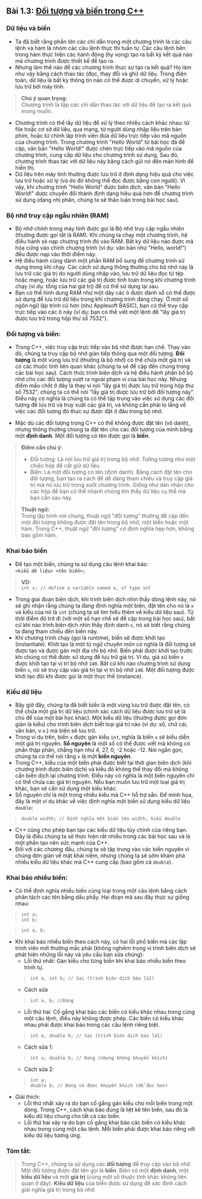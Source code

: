 ## **Bài 1.3: <u>Đối tượng và biến trong C++</u>**

### **Dữ liệu và biến**
- Ta đã biết rằng phần lớn các chỉ dẫn trong một chương trình là các câu lệnh và hàm là nhóm các câu lệnh thực thi tuần tự. Các câu lệnh bên trong hàm thực hiện các hành động (hy vọng) tạo ra bất kỳ kết quả nào mà chương trình được thiết kế để tạo ra.
- Nhưng làm thế nào để các chương trình thực sự tạo ra kết quả? Họ làm như vậy bằng cách thao tác (đọc, thay đổi và ghi) dữ liệu. Trong điện toán, dữ liệu là bất kỳ thông tin nào có thể được di chuyển, xử lý hoặc lưu trữ bởi máy tính.
> **Chú ý quan trọng:**\
> Chương trình là tập các chỉ dẫn thao tác với dữ liệu để tạo ra kết quả mong muốn.


- Chương trình có thể lấy dữ liệu để xử lý theo nhiều cách khác nhau: từ file hoặc cơ sở dữ liệu, qua mạng, từ người dùng nhập liệu trên bàn phím, hoặc từ chính lập trình viên đưa dữ liệu trực tiếp vào mã nguồn của chương trình. Trong chương trình "Hello World" từ bài học đã đề cập, văn bản "Hello World!" được chèn trực tiếp vào mã nguồn của chương trình, cung cấp dữ liệu cho chương trình sử dụng. Sau đó, chương trình thao tác với dữ liệu này bằng cách gửi nó đến màn hình để hiển thị.
- Dữ liệu trên máy tính thường được lưu trữ ở định dạng hiệu quả cho việc lưu trữ hoặc xử lý (và do đó không thể đọc được bằng con người). Vì vậy, khi chương trình "Hello World" được biên dịch, văn bản "Hello World!" được chuyển đổi thành định dạng hiệu quả hơn để chương trình sử dụng (dạng nhị phân, chúng ta sẽ thảo luận trong bài học sau).


### **Bộ nhớ truy cập ngẫu nhiên (RAM)**

- Bộ nhớ chính trong máy tính được gọi là Bộ nhớ truy cập ngẫu nhiên (thường được gọi tắt là RAM). Khi chúng ta chạy một chương trình, hệ điều hành sẽ nạp chương trình đó vào RAM. Bất kỳ dữ liệu nào được mã hóa cứng vào chính chương trình (ví dụ: văn bản như "Hello, world!") đều được nạp vào thời điểm này.
- Hệ điều hành cũng dành một phần RAM bổ sung để chương trình sử dụng trong khi chạy. Các cách sử dụng thông thường cho bộ nhớ này là lưu trữ các giá trị do người dùng nhập vào, lưu trữ dữ liệu đọc từ tệp hoặc mạng, hoặc lưu trữ các giá trị được tính toán trong khi chương trình chạy (ví dụ: tổng của hai giá trị) để có thể sử dụng lại sau.
- Bạn có thể hình dung RAM như một dãy các ô được đánh số có thể được sử dụng để lưu trữ dữ liệu trong khi chương trình đang chạy. Ở một số ngôn ngữ lập trình cũ hơn (như Applesoft BASIC), bạn có thể truy cập trực tiếp vào các ô này (ví dụ: bạn có thể viết một lệnh để "lấy giá trị được lưu trữ trong hộp thư số 7532").

### **Đối tượng và biến:**


- Trong C++, việc truy cập trực tiếp vào bộ nhớ được hạn chế. Thay vào đó, chúng ta truy cập bộ nhớ gián tiếp thông qua một đối tượng. **Đối tượng** là một vùng lưu trữ (thường là bộ nhớ) có thể chứa một giá trị và có các thuộc tính liên quan khác (chúng ta sẽ đề cập đến chúng trong các bài học sau). Cách thức trình biên dịch và hệ điều hành phân bổ bộ nhớ cho các đối tượng vượt ra ngoài phạm vi của bài học này. Nhưng điểm mấu chốt ở đây là thay vì nói "lấy giá trị được lưu trữ trong hộp thư số 7532", chúng ta có thể nói "lấy giá trị được lưu trữ bởi đối tượng này". Điều này có nghĩa là chúng ta có thể tập trung vào việc sử dụng các đối tượng để lưu trữ và truy xuất các giá trị, và không cần phải lo lắng về việc các đối tượng đó thực sự được đặt ở đâu trong bộ nhớ.

- Mặc dù các đối tượng trong C++ có thể không được đặt tên (vô danh), nhưng thông thường chúng ta đặt tên cho các đối tượng của mình bằng một **định danh**. Một đối tượng có tên được gọi là **biến**.

> **Điểm cần chú ý**:
> - Đối tượng: Là nơi lưu trữ giá trị trong bộ nhớ. Tưởng tượng như một chiếc hộp để cất giữ dữ liệu.
> - Biến: Là một đối tượng có tên (định danh). Bằng cách đặt tên cho đối tượng, bạn tạo ra cách để dễ dàng tham chiếu và truy cập giá trị mà nó lưu trữ trong suốt chương trình. Giống như dán nhãn cho các hộp để bạn có thể nhanh chóng tìm thấy dữ liệu cụ thể mà bạn cần sau này.

> **Thuật ngữ:**\
> Trong lập trình nói chung, thuật ngữ "đối tượng" thường đề cập đến một đối tượng không được đặt tên trong bộ nhớ, một biến hoặc một hàm. Trong C++, thuật ngữ "đối tượng" có định nghĩa hẹp hơn, không bao gồm hàm.


### **Khai báo biến**

- Để tạo một biến, chúng ta sử dụng câu lệnh khai báo:\
  `<kiểu dữ liệu> <tên biến>;`

> **VD:**\
> `int x; // define a variable named x, of type int`

- Trong giai đoạn biên dịch, khi trình biên dịch nhìn thấy dòng lệnh này, nó sẽ ghi nhận rằng chúng ta đang định nghĩa một biến, đặt tên cho nó là `x` và kiểu của nó là `int` (chúng ta sẽ tìm hiểu thêm về kiểu dữ liệu sau). Từ thời điểm đó trở đi (với một số hạn chế sẽ đề cập trong bài học sau), bất cứ khi nào trình biên dịch nhìn thấy định danh `x`, nó sẽ biết rằng chúng ta đang tham chiếu đến biến này.
- Khi chương trình chạy (gọi là runtime), biến sẽ được khởi tạo (instantiate). Khởi tạo là một từ ngữ chuyên môn có nghĩa là đối tượng sẽ được tạo và được gán một địa chỉ bộ nhớ. Biến phải được khởi tạo trước khi chúng có thể được sử dụng để lưu trữ giá trị. Ví dụ, giả sử biến `x` được khởi tạo tại vị trí bộ nhớ `140`. Bất cứ khi nào chương trình sử dụng biến `x`, nó sẽ truy cập vào giá trị tại vị trí bộ nhớ `140`. Một đối tượng được khởi tạo đôi khi được gọi là một thực thể (instance).

### **Kiểu dữ liệu**

- Bây giờ đây, chúng ta đã biết biến là một vùng lưu trữ được đặt tên, có thể chứa một giá trị dữ liệu (chính xác cách dữ liệu được lưu trữ sẽ là chủ đề của một bài học khác). Một kiểu dữ liệu (thường được gọi đơn giản là kiểu) cho trình biên dịch biết loại giá trị nào (ví dụ: số, chữ cái, văn bản, v.v.) mà biến sẽ lưu trữ.
- Trong ví dụ trên, biến `x` được gán kiểu `int`, nghĩa là biến `x` sẽ biểu diễn một giá trị nguyên. **Số nguyên** là một số có thể được viết mà không có phần thập phân, chẳng hạn như 4, 27, 0, -2 hoặc -12. Nói ngắn gọn, chúng ta có thể nói rằng `x` là một **biến nguyên**.
- Trong C++, kiểu của một biến phải được biết tại thời gian biên dịch (khi chương trình được biên dịch) và kiểu đó không thể thay đổi mà không cần biên dịch lại chương trình. Điều này có nghĩa là một biến nguyên chỉ có thể chứa các giá trị nguyên. Nếu bạn muốn lưu trữ một loại giá trị khác, bạn sẽ cần sử dụng một kiểu khác.
- Số nguyên chỉ là một trong nhiều kiểu mà C++ hỗ trợ sẵn. Để minh họa, đây là một ví dụ khác về việc định nghĩa một biến sử dụng kiểu dữ liệu `double`:

> `double width; // Định nghĩa một biến tên width, kiểu double`
- C++ cũng cho phép bạn tạo các kiểu dữ liệu tùy chỉnh của riêng bạn. Đây là điều chúng ta sẽ thực hiện rất nhiều trong các bài học sau và là một phần tạo nên sức mạnh của C++.
- Đối với các chương đầu, chúng ta sẽ tập trung vào các biến nguyên vì chúng đơn giản về mặt khái niệm, nhưng chúng ta sẽ sớm khám phá nhiều kiểu dữ liệu khác mà C++ cung cấp (bao gồm cả `double`).

### **Khai báo nhiều biến:**


- Có thể định nghĩa nhiều biến cùng loại trong một câu lệnh bằng cách phân tách các tên bằng dấu phẩy. Hai đoạn mã sau đây thực sự giống nhau:

>```
>int a;
>int b;
>```

> `int a, b;`
- Khi khai báo nhiều biến theo cách này, có hai lỗi phổ biến mà các lập trình viên mới thường mắc phải (không nghiêm trọng vì trình biên dịch sẽ phát hiện những lỗi này và yêu cầu bạn sửa chúng):
    - Lỗi thứ nhất: Gán kiểu cho từng biến khi khai báo nhiều biến theo trình tự.
    > `int a, int b; // Sai (trình biên dịch báo lỗi)`
    - Cách sửa
    > `int a, b; //Đúng`
    - Lỗi thứ hai: Cố gắng khai báo các biến có kiểu khác nhau trong cùng một câu lệnh, điều này không được phép. Các biến có kiểu khác nhau phải được khai báo trong các câu lệnh riêng biệt.
    > `int a, double b; // Sai (trình biên dịch báo lỗi)`
    - Cách sửa 1:
    >```
    >int a; double b; // Đúng (nhưng không khuyến khích)
    >```
    - Cách sửa 2:
    >```
    >int a;
    >double b; // Đúng và được khuyến khích (dễ đọc hơn)
    >```
- Giải thích:
    - Lỗi thứ nhất xảy ra do bạn cố gắng gán kiểu cho mỗi biến trong một dòng. Trong C++, cách khai báo đúng là liệt kê tên biến, sau đó là kiểu dữ liệu chung cho tất cả các biến.
    - Lỗi thứ hai xảy ra do bạn cố gắng khai báo các biến có kiểu khác nhau trong cùng một câu lệnh. Mỗi biến phải được khai báo riêng với kiểu dữ liệu tương ứng.


### **Tóm tắt:**
>Trong C++, chúng ta sử dụng các **đối tượng** để truy cập vào bộ nhớ. Một đối tượng được đặt tên gọi là **biến**. Biến có một **định danh**, một **kiểu dữ liệu** và một **giá trị** (cùng một số thuộc tính khác không liên quan ở đây). **Kiểu dữ liệu** của biến được sử dụng để xác định cách giải nghĩa giá trị trong bộ nhớ.


